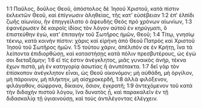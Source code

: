 1:1 Παῦλος, δοῦλος Θεοῦ, ἀπόστολος δὲ Ἰησοῦ Χριστοῦ, κατὰ πίστιν ἐκλεκτῶν Θεοῦ, καὶ ἐπίγνωσιν ἀληθείας, τῆς κατ’ εὐσέβειαν
1:2 ἐπ’ ἐλπίδι ζωῆς αἰωνίου, ἣν ἐπηγγείλατο ὁ ἀψευδὴς Θεὸς πρὸ χρόνων αἰωνίων,
1:3 ἐφανέρωσεν δὲ καιροῖς ἰδίοις τὸν λόγον αὐτοῦ ἐν κηρύγματι, ὃ ἐπιστεύθην ἐγὼ, κατ’ ἐπιταγὴν τοῦ Σωτῆρος ἡμῶν, Θεοῦ;
1:4 Τίτῳ, γνησίῳ τέκνῳ, κατὰ κοινὴν πίστιν: χάρις καὶ εἰρήνη ἀπὸ Θεοῦ Πατρὸς καὶ Χριστοῦ Ἰησοῦ τοῦ Σωτῆρος ἡμῶν.
1:5 τούτου χάριν, ἀπέλιπόν σε ἐν Κρήτῃ, ἵνα τὰ λείποντα ἐπιδιορθώσῃ, καὶ καταστήσῃς κατὰ πόλιν πρεσβυτέρους, ὡς ἐγώ σοι διεταξάμην;
1:6 εἴ τίς ἐστιν ἀνέγκλητος, μιᾶς γυναικὸς ἀνήρ, τέκνα ἔχων πιστά, μὴ ἐν κατηγορίᾳ ἀσωτίας ἢ ἀνυπότακτα. 
1:7 δεῖ γὰρ τὸν ἐπίσκοπον ἀνέγκλητον εἶναι, ὡς Θεοῦ οἰκονόμον; μὴ αὐθάδη, μὴ ὀργίλον, μὴ πάροινον, μὴ πλήκτην, μὴ αἰσχροκερδῆ, 
1:8 ἀλλὰ φιλόξενον, φιλάγαθον, σώφρονα, δίκαιον, ὅσιον, ἐγκρατῆ; 
1:9 ἀντεχόμενον τοῦ κατὰ τὴν διδαχὴν πιστοῦ λόγου, ἵνα δυνατὸς ᾖ, καὶ παρακαλεῖν ἐν τῇ διδασκαλίᾳ τῇ ὑγιαινούσῃ, καὶ τοὺς ἀντιλέγοντας ἐλέγχειν.
